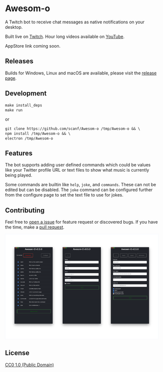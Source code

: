 # Awesom-o

A Twitch bot to receive chat messages as native notifications on your desktop.

Built live on [Twitch][c]. Hour long videos available on [YouTube][0].

AppStore link coming soon.

## Releases

Builds for Windows, Linux and macOS are available, please visit the [release
page][1].

## Development

    make install_deps
    make run

or

	git clone https://github.com/scanf/Awesom-o /tmp/Awesom-o && \
	npm install /tmp/Awesom-o && \
	electron /tmp/Awesom-o

## Features

The bot supports adding user defined commands which could be values like your
Twitter profile URL or text files to show what music is currently being played.

Some commands are builtin like `help`, `joke`, and `commands`. These can not be
edited but can be disabled. The `joke` command can be configured further from
the configure page to set the text file to use for jokes.

## Contributing

Feel free to [open a issue][2] for feature request or discovered bugs.  If you
have the time, make a [pull request][3].

![Screenshot](Screenshots/screenshot.png)

## License

[CC0 1.0 (Public Domain)](LICENSE.md)

[c]: https://www.twitch.tv/ccscanf
[0]: https://www.youtube.com/playlist?list=PL6ETvzpSGtt3XnmnBtmAldrpGA0lK6uAG
[1]: https://github.com/scanf/Awesom-o/releases
[2]: https://github.com/scanf/Awesom-O/issues/new
[3]: https://github.com/scanf/Awesom-O/compare
